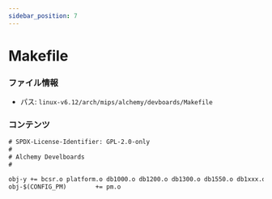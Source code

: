 ```yaml
---
sidebar_position: 7
---
```

# Makefile

### ファイル情報

- パス: `linux-v6.12/arch/mips/alchemy/devboards/Makefile`

### コンテンツ

```txt
# SPDX-License-Identifier: GPL-2.0-only
#
# Alchemy Develboards
#

obj-y += bcsr.o platform.o db1000.o db1200.o db1300.o db1550.o db1xxx.o
obj-$(CONFIG_PM)		+= pm.o

```
